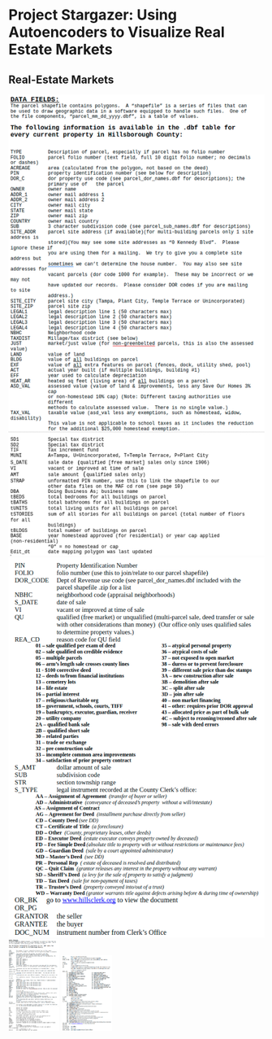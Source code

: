 # Project Stargazer: Using Autoencoders to Visualize Real Estate Markets
## Real-Estate Markets
![FeatureList](img/fields1.png)
![FeatureList](img/fields2.png)
<img src=img/fields1.png width=100px>
<img src=img/fields2.png width=100px>